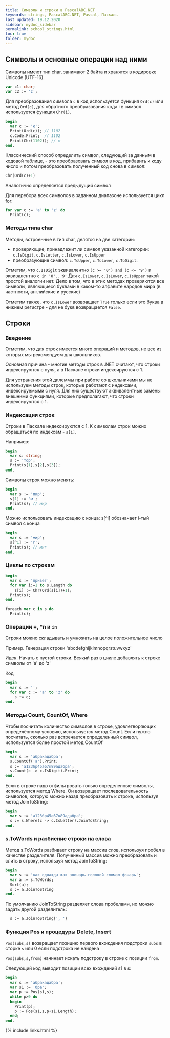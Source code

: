 ```yaml
---
title: Символы и строки в PascalABC.NET
keywords: strings, PascalABC.NET, Pascal, Паскаль
last_updated: 19.12.2020
sidebar: mydoc_sidebar
permalink: school_strings.html
toc: true
folder: mydoc
---
```


## Символы и основные операции над ними

Символы имеют тип char, занимают 2 байта и хранятся в кодировке Unicode (UTF-16).

```pascal
var c1: char;
var c2 := 'z';
```

Для преобразования символа `c` в код используется функция `Ord(c)` или метод `Ord(c)`, для обратного преобразования кода i в символ используется функция `Chr(i)`.
```pascal
begin
  var c := 'ю';
  Print(Ord(c)); // 1102
  c.Code.Print;  // 1102
  Print(Chr(1102)); // ю
end.
```

Классический способ определить символ, следующий за данным в кодовой таблице, - это преобразовать символ в код, прибавить к коду число и потом преобразовать полученный код снова в символ:
```pascal
Chr(Ord(c)+1)
```
Аналогично определяется предыдущий символ

Для перебора всех символов в заданном диапазоне используется цикл for:
```pascal
for var c := 'a' to 'z' do
  Print(c);
```

### Методы типа char

Методы, встроенные в тип char, делятся на две категории:
* проверяющие, принадлежит ли символ указанной категории: `c.IsDigit`, `c.IsLetter`, `c.IsLower`, `c.IsUpper`
* преобразующие символ: `c.ToUpper`, `c.ToLower`, `c.ToDigit`.

Отметим, что `c.IsDigit` эквивалентно `(c >= '0') and (c <= '9')` и эквивалентно `c in '0'..'9'`
Для `c.IsLower`, `c.IsLower`, `c.IsUpper` такой простой аналогии нет. Дело в том, что в этих методах проверяются все символы, являющиеся буквами в каком-то алфавите народов мира (в частности, английские и русские)

Отметим также, что `c.IsLower` возвращает `True` только если это буква в нижнем регистре - для не букв возвращается `False`.

## Строки

### Введение

Отметим, что для строк имеется много операций и методов, не все из которых мы рекомендуем для школьников.

Основная причина - многие методы строк в .NET считают, что строки индексируются с нуля, а в Паскале строки индексируются с 1.

Для устранения этой дилеммы при работе со школьниками мы не используем методы строк, которые работают с индексами, индексируемыми с нуля. Для них существуют эквивалентные замены внешними функциями, которые предполагают, что строки индексируются с 1.

### Индексация строк

Строки в Паскале индексируются с 1. К символам строк можно обращаться по индексам - `s[i]`.

Например: 

```pascal
begin
  var s: string;
  s := 'тор';
  Print(s[1],s[2],s[3]);
end.
```

Символы строк можно менять: 
```pascal
begin
  var s := 'пир';
  s[1] := 'м';
  Print(s); // мир
end.
```

Можно использовать индексацию с конца: s[^i] обозначает i-тый символ с конца
```pascal
begin
  var s := 'мир';
  s[^1] := 'г';
  Print(s); // миг
end.
```

### Циклы по строкам
```pascal
begin
  var s := 'привет';
  for var i:=1 to s.Length do
    s[i] := Chr(Ord(s[i])+1);
  Print(s);
end.  
```

```pascal
foreach var c in s do
  Print(c);  
```


### Операции +, \*n и `in`

Строки можно складывать и умножать на целое положительное число

Пример. Генерация строки 'abcdefghijklmnopqrstuvwxyz'

Идея. Начать с пустой строки. Всякий раз в цикле добавлять к строке символы от 'a' до 'z'

Код
```pascal
begin
  var s := '';
  for var c := 'a' to 'z' do
    s += c;
end.  
```

### Методы Count, CountOf, Where

Чтобы посчитать количество символов в строке, удовлетворяющих определённому условию, используется метод Count. Если нужно посчитать, сколько раз встречается определенный символ, используется более простой метод CountOf

```pascal
begin
  var s := 'абракадабра';
  s.CountOf('а').Print;
  s := 'а123бр45а67к89адабра';
  s.Count(c -> c.IsDigit).Print;
end.  
```

Если в строке надо отфильтровать только определенные символы, используется метод Where. Он возвращает последовательность символов, которую можно назад преобразовать к строке, используя метод JoinToString:

```pascal
begin
  var s := 'а123бр45а67к89адабра';
  s := s.Where(c -> c.IsLetter).JoinToString;
end.  
```

### s.ToWords и разбиение строки на слова

Метод s.ToWords разбивает строку на массив слов, используя пробел в качестве разделителя. Полученный массив можно преобразовать и слить в строку, используя метод JoinToString:

```pascal
begin
  var s := 'как однажды жак звонарь головой сломал фонарь';
  var a := s.ToWords;
  Sort(a);
  s := a.JoinToString
end.  
```

По умолчанию JoinToString разделяет слова пробелами, но можно задать другой разделитель:
```pascal
  s := a.JoinToString(', ')
```

### Функция Pos и процедуры Delete, Insert

`Pos(subs,s)` возвращает позицию первого вхождения подстроки `subs` в сторке `s` или 0 если подстрока не найдена

`Pos(subs,s,from)` начинает искать подстроку в строке с позиции `from`.

Следующий код выводит позиции всех вхождений s1 в s:

```pascal
begin
  var s := 'абракадабра';
  var s1 := 'бра';
  var p := Pos(s1,s);
  while p>0 do
  begin
    Print(p);
    p := Pos(s1,s,p+s1.Length);
  end;
end.
```





{% include links.html %}
